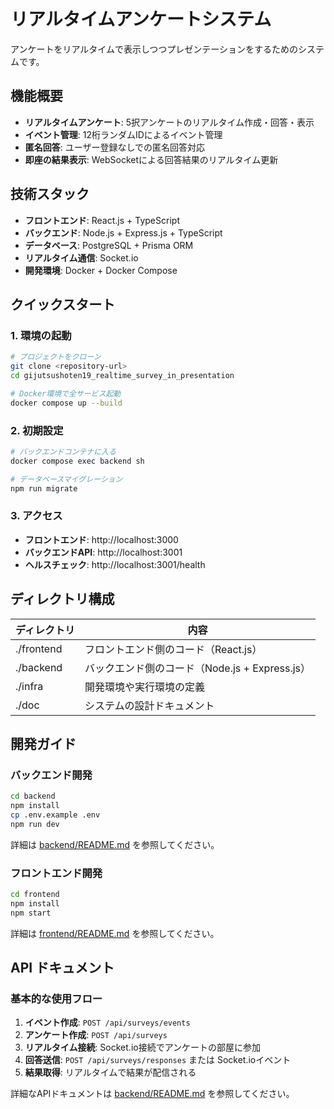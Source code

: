 # リアルタイムアンケートシステム

アンケートをリアルタイムで表示しつつプレゼンテーションをするためのシステムです。

## 機能概要

- **リアルタイムアンケート**: 5択アンケートのリアルタイム作成・回答・表示
- **イベント管理**: 12桁ランダムIDによるイベント管理
- **匿名回答**: ユーザー登録なしでの匿名回答対応
- **即座の結果表示**: WebSocketによる回答結果のリアルタイム更新

## 技術スタック

- **フロントエンド**: React.js + TypeScript
- **バックエンド**: Node.js + Express.js + TypeScript
- **データベース**: PostgreSQL + Prisma ORM
- **リアルタイム通信**: Socket.io
- **開発環境**: Docker + Docker Compose

## クイックスタート

### 1. 環境の起動

```bash
# プロジェクトをクローン
git clone <repository-url>
cd gijutsushoten19_realtime_survey_in_presentation

# Docker環境で全サービス起動
docker compose up --build
```

### 2. 初期設定

```bash
# バックエンドコンテナに入る
docker compose exec backend sh

# データベースマイグレーション
npm run migrate
```

### 3. アクセス

- **フロントエンド**: http://localhost:3000
- **バックエンドAPI**: http://localhost:3001
- **ヘルスチェック**: http://localhost:3001/health

## ディレクトリ構成

| ディレクトリ | 内容 |
| ---- | ---- |
| ./frontend | フロントエンド側のコード（React.js） |
| ./backend | バックエンド側のコード（Node.js + Express.js） |
| ./infra | 開発環境や実行環境の定義 |
| ./doc | システムの設計ドキュメント |

## 開発ガイド

### バックエンド開発

```bash
cd backend
npm install
cp .env.example .env
npm run dev
```

詳細は [backend/README.md](./backend/README.md) を参照してください。

### フロントエンド開発

```bash
cd frontend
npm install
npm start
```

詳細は [frontend/README.md](./frontend/README.md) を参照してください。

## API ドキュメント

### 基本的な使用フロー

1. **イベント作成**: `POST /api/surveys/events`
2. **アンケート作成**: `POST /api/surveys`
3. **リアルタイム接続**: Socket.io接続でアンケートの部屋に参加
4. **回答送信**: `POST /api/surveys/responses` または Socket.ioイベント
5. **結果取得**: リアルタイムで結果が配信される

詳細なAPIドキュメントは [backend/README.md](./backend/README.md) を参照してください。
